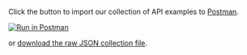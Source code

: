 Click the button to import our collection of API examples to [Postman](https://www.getpostman.com/). 

[![Run in Postman](https://run.pstmn.io/button.svg)](https://app.getpostman.com/run-collection/92e3da11d1769ce7e667)

or [download the raw JSON collection file](/postman/92e3da11d1769ce7e667.json).
